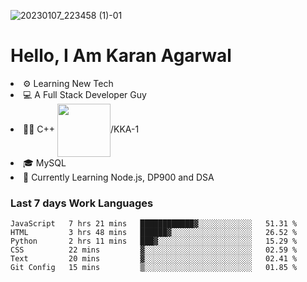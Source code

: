 ![20230107_223458 (1)-01](https://user-images.githubusercontent.com/85556603/212357966-4002f7aa-471b-4b3c-923d-f2b0d543cad5.jpeg)


<h1>Hello, I Am Karan Agarwal</h1>
<li>⚙ Learning New Tech</li>
<li>💻 A Full Stack Developer Guy</li>
<li>👨‍💻 C++ <img align="center" width="85" src="https://img.shields.io/badge/-LeetCode-FFA116?style=for-the-badge&logo=LeetCode&logoColor=black"/>/KKA-1</li> 
<li>🎓 MySQL 
<li>🙌 Currently Learning Node.js, DP900 and DSA</li>  
   
<h3>Last 7 days Work Languages </h3> 
     
<!--START_SECTION:waka-->

```text
JavaScript   7 hrs 21 mins   ████████████▓░░░░░░░░░░░░   51.31 %
HTML         3 hrs 48 mins   ██████▓░░░░░░░░░░░░░░░░░░   26.52 %
Python       2 hrs 11 mins   ███▓░░░░░░░░░░░░░░░░░░░░░   15.29 %
CSS          22 mins         ▓░░░░░░░░░░░░░░░░░░░░░░░░   02.59 %
Text         20 mins         ▓░░░░░░░░░░░░░░░░░░░░░░░░   02.41 %
Git Config   15 mins         ▒░░░░░░░░░░░░░░░░░░░░░░░░   01.85 %
```

<!--END_SECTION:waka-->
